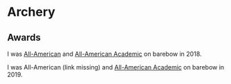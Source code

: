 # Archery

## Awards

I was [All-American](https://www.usarchery.org/resources/2018-collegiate-all-american-team-020419150141.pdf) and [All-American Academic](https://www.usarchery.org/resources/2018-all-american-academic-team-list-290419180528.pdf) on barebow in 2018.

I was All-American (link missing) and [All-American Academic](https://www.usarchery.org/resources/2019-all-american-academic-team-list-200519235507.pdf) on barebow in 2019.
